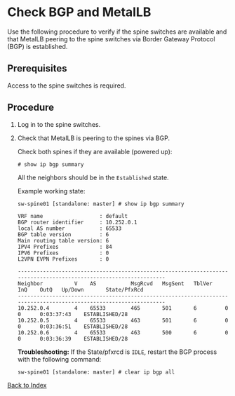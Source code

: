 # Check BGP and MetalLB

Use the following procedure to verify if the spine switches are available and that MetalLB peering to the spine switches via Border Gateway Protocol (BGP) is established.

## Prerequisites

Access to the spine switches is required.

## Procedure

1. Log in to the spine switches.

1. Check that MetalLB is peering to the spines via BGP.

    Check both spines if they are available (powered up):

    ```text
    # show ip bgp summary
    ```

    All the neighbors should be in the `Established` state.

    Example working state:

    ```
    sw-spine01 [standalone: master] # show ip bgp summary

    VRF name                  : default
    BGP router identifier     : 10.252.0.1
    local AS number           : 65533
    BGP table version         : 6
    Main routing table version: 6
    IPV4 Prefixes             : 84
    IPV6 Prefixes             : 0
    L2VPN EVPN Prefixes       : 0

    ------------------------------------------------------------------------------------------------------------------
    Neighbor          V    AS           MsgRcvd   MsgSent   TblVer    InQ    OutQ   Up/Down       State/PfxRcd
    ------------------------------------------------------------------------------------------------------------------
    10.252.0.4        4    65533        465       501       6         0      0      0:03:37:43    ESTABLISHED/28
    10.252.0.5        4    65533        463       501       6         0      0      0:03:36:51    ESTABLISHED/28
    10.252.0.6        4    65533        463       500       6         0      0      0:03:36:39    ESTABLISHED/28
    ```

    **Troubleshooting:** If the State/pfxrcd is `IDLE`, restart the BGP process with the following command:

    ```text
    sw-spine01 [standalone: master] # clear ip bgp all
    ```

[Back to Index](.README.md)
